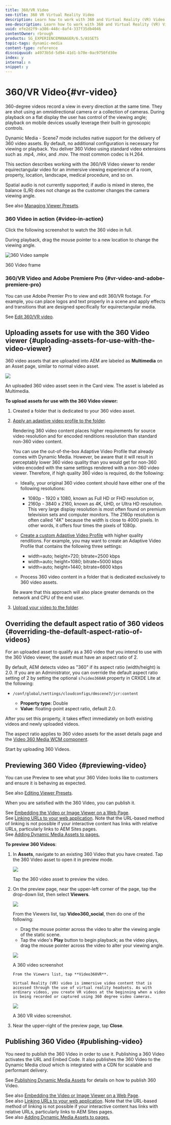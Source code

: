```yaml
---
title: 360/VR Video
seo-title: 360 VR Virtual Reality Video
description: Learn how to work with 360 and Virtual Reality (VR) Video in Dynamic Media.
seo-description: Learn how to work with 360 and Virtual Reality (VR) Video in Dynamic Media.
uuid: efe2d2f9-a386-448c-8af4-337f35db4046
contentOwner: rbrough
products: SG_EXPERIENCEMANAGER/6.5/ASSETS
topic-tags: dynamic-media
content-type: reference
discoiquuid: a4973b5d-5d94-41d1-b70e-0ac9750fd30e
index: y
internal: n
snippet: y
---
```


# 360/VR Video{#vr-video}

360-degree videos record a view in every direction at the same time. They are shot using an omnidirectional camera or a collection of cameras. During playback on a flat display the user has control of the viewing angle; playback on mobile devices usually leverage their built-in gyroscopic controls.

Dynamic Media - Scene7 mode includes native support for the delivery of 360 video assets. By default, no additional configuration is necessary for viewing or playback. You deliver 360 Video using standard video extensions such as .mp4, .mkv, and .mov. The most common codec is H.264.

This section describes working with the 360/VR Video viewer to render equirectangular video for an immersive viewing experience of a room, property, location, landscape, medical procedure, and so on.

Spatial audio is not currently supported; if audio is mixed in stereo, the balance (L/R) does not change as the customer changes the camera viewing angle.

See also [Managing Viewer Presets](../../assets/using/managing-viewer-presets.md).

### 360 Video in action {#video-in-action}

Click the following screenshot to watch the 360 video in full.

During playback, drag the mouse pointer to a new location to change the viewing angle.

![360 Video sample](assets/6_5_360videoiss_simplified.png)

360 Video frame

### 360/VR Video and Adobe Premiere Pro {#vr-video-and-adobe-premiere-pro}

You can use Adobe Premier Pro to view and edit 360/VR footage. For example, you can place logos and text properly in a scene and apply effects and transitions that are designed specifically for equirectangular media.

See [Edit 360/VR video](https://helpx.adobe.com/premiere-pro/how-to/edit-360-vr-video.html).

## Uploading assets for use with the 360 Video viewer {#uploading-assets-for-use-with-the-video-viewer}

360 video assets that are uploaded into AEM are labeled as **Multimedia** on an Asset page, similar to normal video asset.

![](assets/6_5_360video-selecttopreview.png)

An uploaded 360 video asset seen in the Card view. The asset is labeled as Multimedia.

**To upload assets for use with the 360 Video viewer:**

1. Created a folder that is dedicated to your 360 video asset.
1. [Apply an adaptive video profile to the folder](../../assets/using/video-profiles.md#applying-a-video-profile-to-folders).

   Rendering 360 video content places higher requirements for source video resolution and for encoded renditions resolution than standard non-360 video content.

   You can use the out-of-the-box Adaptive Video Profile that already comes with Dynamic Media. However, be aware that it will result in perceptably lower 360 video quality than you would get for non-360 video encoded with the same settings rendered with a non-360 video viewer. Therefore, if high quality 360 video is required, do the following:

    * Ideally, your original 360 video content should have either one of the following resolutions:

        * 1080p - 1920 x 1080, known as Full HD or FHD resolution or,  
        * 2160p - 3840 x 2160, known as 4K, UHD, or Ultra HD resolution. This very large display resolution is most often found on premium television sets and computer monitors. The 2160p resolution is often called "4K" because the width is close to 4000 pixels. In other words, it offers four times the pixels of 1080p.

    * [Create a custom Adaptive Video Profile](../../assets/using/video-profiles.md#creating-a-video-encoding-profile-for-adaptive-streaming) with higher quality renditions. For example, you may want to create an Adaptive Video Profile that contains the following three settings:

        * width=auto; height=720; bitrate=2500 kbps
        * width=auto; height=1080; bitrate=5000 kbps
        * width=auto; height=1440; bitrate=6600 kbps

    * Process 360 video content in a folder that is dedicated exclusively to 360 video assets.

   Be aware that this approach will also place greater demands on the network and CPU of the end user.

1. [Upload your video to the folder](../../assets/using/managing-video-assets.md#uploadingandpreviewingvideoassets).

## Overriding the default aspect ratio of 360 videos  {#overriding-the-default-aspect-ratio-of-videos}

For an uploaded asset to qualify as a 360 video that you intend to use with the 360 Video viewer, the asset must have an aspect ratio of 2.

By default, AEM detects video as "360" if its aspect ratio (width/height) is 2.0. If you are an Administrator, you can override the default aspect ratio setting of 2 by setting the optional `s7video360AR` property in CRXDE Lite at the following:

* `/conf/global/settings/cloudconfigs/dmscene7/jcr:content`

    * **Property type**: Double
    * **Value**: floating-point aspect ratio, default 2.0.

After you set this property, it takes effect immediately on both existing videos and newly uploaded videos.

The aspect ratio applies to 360 video assets for the asset details page and the [Video 360 Media WCM component](../../assets/using/adding-dynamic-media-assets-to-pages.md#dynamic-media-components).

Start by uploading 360 Videos.

## Previewing 360 Video {#previewing-video}

You can use Preview to see what your 360 Video looks like to customers and ensure it is behaving as expected.

See also [Editing Viewer Presets](../../assets/using/managing-viewer-presets.md#editing-viewer-presets).

When you are satisfied with the 360 Video, you can publish it.

See [Embedding the Video or Image Viewer on a Web Page](https://helpx.adobe.com/experience-manager/6-5/assets/using/embed-code.html).  
See [Linking URLs to your web application](https://helpx.adobe.com/experience-manager/6-5/assets/using/linking-urls-to-yourwebapplication.html). Note that the URL-based method of linking is not possible if your interactive content has links with relative URLs, particularly links to AEM Sites pages.  
See [Adding Dynamic Media Assets to pages.](https://helpx.adobe.com/experience-manager/6-5/assets/using/adding-dynamic-media-assets-to-pages.html)

**To preview 360 Videos**:

1. In **Assets**, navigate to an existing 360 Video that you have created. Tap the 360 Video asset to open it in preview mode.

   ![](assets/6_5_360video-selecttopreview-1.png)

   Tap the 360 video asset to preview the video.

1. On the preview page, near the upper-left corner of the page, tap the drop-down list, then select **Viewers**.

   ![](assets/6_5_360video-preview-viewers.png)

   From the Viewers list, tap **Video360_social**, then do one of the following:

    * Drag the mouse pointer across the video to alter the viewing angle of the static scene.
    * Tap the video's **Play** button to begin playback; as the video plays, drag the mouse pointer across the video to alter your viewing angle.

   ![](assets/6_5_360video-preview-video360-social.png)

   A 360 video screenshot

   `From the Viewers list, tap **Video360VR**.`

   `Virtual Reality (VR) video is immersive video content that is accessed through the use of virtual reality headsets. As with ordinary videos, you create VR videos at the beginning when a video is being recorded or captured using 360 degree video cameras.`

   ![](assets/6_5_360video-preview-video360vr.png)

   A 360 VR video screenshot.

1. Near the upper-right of the preview page, tap **Close**.

## Publishing 360 Video {#publishing-video}

You need to publish the 360 Video in order to use it. Publishing a 360 Video activates the URL and Embed Code. It also publishes the 360 Video to the Dynamic Media cloud which is integrated with a CDN for scalable and performant delivery.

See [Publishing Dynamic Media Assets](/assets/using/publishing-dynamicmedia-assets.md) for details on how to publish 360 Video.

See also [Embedding the Video or Image Viewer on a Web Page](https://helpx.adobe.com/experience-manager/6-5/assets/using/embed-code.html).  
See also [Linking URLs to your web application](https://helpx.adobe.com/experience-manager/6-5/assets/using/linking-urls-to-yourwebapplication.html). Note that the URL-based method of linking is not possible if your interactive content has links with relative URLs, particularly links to AEM Sites pages.  
See also [Adding Dynamic Media Assets to pages.](https://helpx.adobe.com/experience-manager/6-5/assets/using/adding-dynamic-media-assets-to-pages.html)
